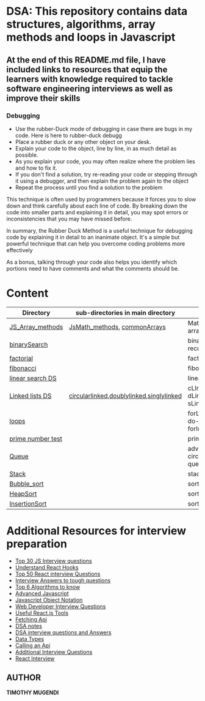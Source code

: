 

# DSA: This repository contains data structures, algorithms, array methods and loops in Javascript

## At the end of this README.md file, I have included links to resources that equip the learners with knowledge required to tackle software engineering interviews as well as improve their skills

### Debugging
- Use the rubber-Duck mode of debugging in case there are bugs in my code. Here is here to rubber-duck debugg
- Place a rubber duck or any other object on your desk.
- Explain your code to the object, line by line, in as much detail as possible.
- As you explain your code, you may often realize where the problem lies and how to fix it.
- If you don't find a solution, try re-reading your code or stepping through it using a debugger, and then explain the problem again to the object
- Repeat the process until you find a solution to the problem

This technique is often used by programmers because it forces you to slow down and think carefully about each line of code. By breaking down the code into smaller parts and explaining it in detail, you may spot errors or inconsistencies that you may have missed before.

In summary, the Rubber Duck Method is a useful technique for debugging code by explaining it in detail to an inanimate object. It's a simple but powerful technique that can help you overcome coding problems more effectively

As a bonus, talking through your code also helps you identify which portions need to have comments and what the comments should be.


# Content
Directory |sub-directories in main directory |  files/explanation  |
--------- | ---------------------------------|----------
[JS_Array_methods](https://github.com/Timoh97/DSA/tree/master/JS_Array_methods) | [JsMath_methods](https://github.com/Timoh97/DSA/tree/master/JS_Array_methods/JsMath_methods), [commonArrays](https://github.com/Timoh97/DSA/tree/master/JS_Array_methods/commonArrays) |MathJs_Array_methods.js, arraymethods.js
[binarySearch](https://github.com/Timoh97/DSA/tree/master/binarySearch) | []() | binarysearch.js, recursiveBinarySearch.js
[factorial](https://github.com/Timoh97/DSA/tree/master/factorial) | []() | factorial.js
[fibonacci](https://github.com/Timoh97/DSA/tree/master/fibonacci) | []()  | fibonnaci.js
[linear search DS](https://github.com/Timoh97/DSA/tree/master/linearSearch) | []() | linearSearch.js
[Linked lists DS](https://github.com/Timoh97/DSA/tree/master/linkedlist) | [circularlinked](https://github.com/Timoh97/DSA/tree/master/linkedlist/circularlinked),[doublylinked](https://github.com/Timoh97/DSA/tree/master/linkedlist/doublylinked),[singlylinked](https://github.com/Timoh97/DSA/tree/master/linkedlist/singlylinked)  | cLInkedlist.js, dLinkedlist.js, sLinkedlist.js
[loops](https://github.com/Timoh97/DSA/tree/master/loops) | []() | forLoop.js, whileLoop.js, do-WhileLoop.js, forInLoop.js
[prime number test](https://github.com/Timoh97/DSA/tree/master/primeNumber) | []() | prime.js
[Queue](https://github.com/Timoh97/DSA/tree/master/queue) | []() | advanced_queue.js, circular_queue.js, queue.js
[Stack](https://github.com/Timoh97/DSA/tree/master/stack) | []() | stack.js
[Bubble_sort](https://github.com/Timoh97/DSA/blob/master/bubbleSort.js) | []() | sorts an array
[HeapSort](https://github.com/Timoh97/DSA/blob/master/heapSort.js) | []() | sorts an array
[InsertionSort](https://github.com/Timoh97/DSA/blob/master/insertionSort.js) | []() | sorts an array


# Additional Resources for interview preparation
- [Top 30 JS Interview questions](https://drive.google.com/file/d/1_8shI43rYPvw9qc4yox8SwggvAtDnKwe/view?usp=share_link)
- [Understand React Hooks](https://drive.google.com/file/d/10gQfXVCpa1JCqkx_253wN5RX-skeS_6c/view?usp=share_link)
- [Top 50 React interview Questions](https://drive.google.com/file/d/12ox6D9XMtnjGl22UZN_kyv13sA5HWu8t/view?usp=share_link)
- [Interview Answers to tough questions](https://drive.google.com/file/d/1nOZ4zZ3UphQtIW0xKc-BpXTKSTEEjqU2/view?usp=share_link)
- [Top 6 Algorithms to know](https://drive.google.com/file/d/17UY7ZXJ73u8vmSKwuHoLmf17-_20ffkA/view?usp=share_link)
- [Advanced Javascript](https://drive.google.com/file/d/14KjFgnWh5sH1f18HDF6Bev53Q5e8NCKK/view?usp=share_link)
- [Javascript Object Notation](https://drive.google.com/file/d/1rPNkVBjsonfKnQA5EA_vVmeQ3Vd0IqOW/view?usp=share_link)
- [Web Developer Interview Questions](https://drive.google.com/file/d/1yq7I5DvAR1g8oPXypX2Hsko5rIIIcNdq/view?usp=share_link)
- [Useful React.js Tools](https://drive.google.com/file/d/1s_l7w3LlGY9R3bm0fpJYqryNnDY6Hiht/view?usp=share_link)
- [Fetching Api](https://drive.google.com/file/d/18wWeiMd-X1_PU7PlRatPkBXxybR2HTa-/view?usp=share_link)
- [DSA notes](https://drive.google.com/file/d/1HuCSjUxnC5jMV0c3PesnGNp0kEAuyMPd/view?usp=share_link)
- [DSA interview questions and Answers](https://drive.google.com/file/d/12UDTnzv45RPdoU1_BBqvr_-HSeDrbiz8/view?usp=share_link)
- [Data Types](https://drive.google.com/file/d/1cJwN5OHaNm0j2pMQRKjezjBsCfSNaPCy/view?usp=share_link)
- [Calling an Api](https://drive.google.com/file/d/14lgQu2Fyi3x3HRpYazqaVRq2a81eCgfS/view?usp=share_link)
- [Additional Interview Questions](https://drive.google.com/file/d/1B3gvouPxld9OYwbNMBjmz0tvI6MAM6XV/view?usp=share_link)
- [React Interview](https://drive.google.com/file/d/1LudELuM2yeNavRf1Zon7f6ul012-2JFn/view?usp=share_link)

## AUTHOR
**TIMOTHY MUGENDI**